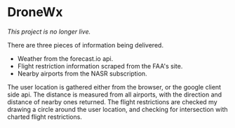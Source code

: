 # DroneWx
_This project is no longer live._

There are three pieces of information being delivered.

- Weather from the forecast.io api.
- Flight restriction information scraped from the FAA's site.
- Nearby airports from the NASR subscription.

The user location is gathered either from the browser, or the google client side api. The distance is measured from all airports, with the direction and distance of nearby ones returned. The flight restrictions are checked my drawing a circle around the user location, and checking for intersection with charted flight restrictions.
